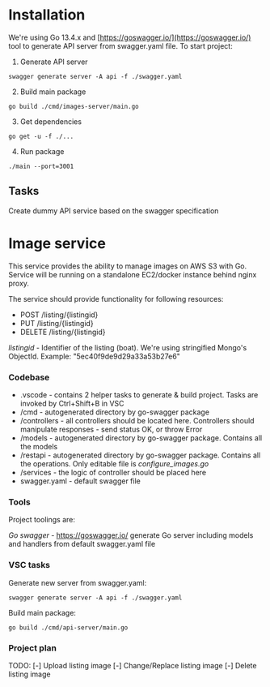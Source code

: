 # Installation

We're using Go 13.4.x and [https://goswagger.io/](https://goswagger.io/) tool to generate API server from swagger.yaml file. To start project:

1. Generate API server
```
swagger generate server -A api -f ./swagger.yaml
```

2. Build main package
```
go build ./cmd/images-server/main.go
```

3. Get dependencies
```
go get -u -f ./...
```

4. Run package
```
./main --port=3001
```

## Tasks

Create dummy API service based on the swagger specification


# Image service

This service provides the ability to manage images on AWS S3 with Go. Service will be running on a standalone EC2/docker instance behind nginx proxy. 

The service should provide functionality for following resources:
- POST /listing/{listingid}
- PUT /listing/{listingid}
- DELETE /listing/{listingid}


*listingid* - Identifier of the listing (boat). We're using stringified Mongo's ObjectId. Example: "5ec40f9de9d29a33a53b27e6"

### Codebase

- .vscode - contains 2 helper tasks to generate & build project. Tasks are invoked by Ctrl+Shift+B in VSC
- /cmd - autogenerated directory by go-swagger package
- /controllers - all controllers should be located here. Controllers should manipulate responses - send status OK, or throw Error
- /models - autogenerated directory by go-swagger package. Contains all the models
- /restapi - autogenerated directory by go-swagger package. Contains all the operations. Only editable file is *configure_images.go*
- /services - the logic of controller should be placed here
- swagger.yaml - default swagger file


### Tools

Project toolings are:

*Go swagger* - https://goswagger.io/ generate Go server including models and handlers from default swagger.yaml file

### VSC tasks

Generate new server from swagger.yaml:
```
swagger generate server -A api -f ./swagger.yaml
```

Build main package:
```
go build ./cmd/api-server/main.go
```


### Project plan

TODO:
[-] Upload listing image
[-] Change/Replace listing image
[-] Delete listing image


